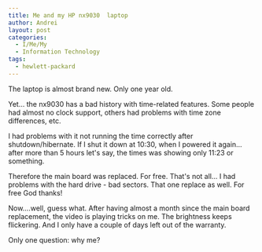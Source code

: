 ```yaml
---
title: Me and my HP nx9030  laptop
author: Andrei
layout: post
categories:
  - I/Me/My
  - Information Technology
tags:
  - hewlett-packard
---
```

The laptop is almost brand new. Only one year old.

Yet… the nx9030 has a bad history with time-related features. Some people had almost no clock support, others had problems with time zone differences, etc.

I had problems with it not running the time correctly after shutdown/hibernate. If I shut it down at 10:30, when I powered it again… after more than 5 hours let's say, the times was showing only 11:23 or something.

Therefore the main board was replaced. For free. That's not all… I had problems with the hard drive - bad sectors. That one replace as well. For free God thanks!

Now….well, guess what. After having almost a month since the main board replacement, the video is playing tricks on me. The brightness keeps flickering. And I only have a couple of days left out of the warranty.

Only one question: why me?